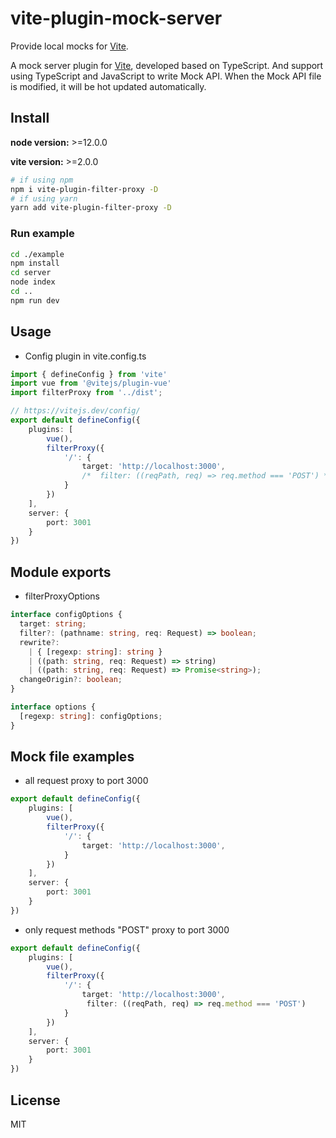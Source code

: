 # vite-plugin-mock-server

Provide local mocks for [Vite](https://vitejs.dev).

A mock server plugin for [Vite](https://vitejs.dev), developed based on TypeScript. And support using TypeScript and JavaScript to write Mock API. When the Mock API file is modified, it will be hot updated automatically.

## Install

**node version:** >=12.0.0

**vite version:** >=2.0.0

```bash
# if using npm
npm i vite-plugin-filter-proxy -D
# if using yarn
yarn add vite-plugin-filter-proxy -D
```

### Run example

```bash
cd ./example
npm install
cd server
node index
cd ..
npm run dev
```

## Usage

- Config plugin in vite.config.ts

```ts
import { defineConfig } from 'vite'
import vue from '@vitejs/plugin-vue'
import filterProxy from '../dist';

// https://vitejs.dev/config/
export default defineConfig({
    plugins: [
        vue(),
        filterProxy({
            '/': {
                target: 'http://localhost:3000',
                /*  filter: ((reqPath, req) => req.method === 'POST') */
            }
        })
    ],
    server: {
        port: 3001
    }
})
```

## Module exports

- filterProxyOptions

```ts
interface configOptions {
  target: string;
  filter?: (pathname: string, req: Request) => boolean;
  rewrite?:
    | { [regexp: string]: string }
    | ((path: string, req: Request) => string)
    | ((path: string, req: Request) => Promise<string>);
  changeOrigin?: boolean;
}

interface options {
  [regexp: string]: configOptions;
}
```

## Mock file examples
- all request proxy to port 3000
```ts
export default defineConfig({
    plugins: [
        vue(),
        filterProxy({
            '/': {
                target: 'http://localhost:3000',
            }
        })
    ],
    server: {
        port: 3001
    }
})
```

- only request methods "POST" proxy to port 3000
```ts
export default defineConfig({
    plugins: [
        vue(),
        filterProxy({
            '/': {
                target: 'http://localhost:3000',
                 filter: ((reqPath, req) => req.method === 'POST')
            }
        })
    ],
    server: {
        port: 3001
    }
})
```

## License

MIT

[npm-url]: https://npmjs.com/package/vite-plugin-mock-server
[vite-url]: https://vitejs.dev